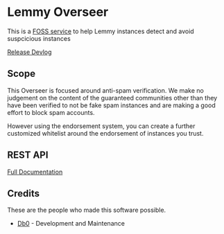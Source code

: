 # Lemmy Overseer

This is a [FOSS service](https://github.com/db0/lemmy-overseer) to help Lemmy instances detect and avoid suspcicious instances

[Release Devlog](https://dbzer0.com/blog/overseer-a-fediverse-chain-of-trust/)

## Scope 

This Overseer is focused around anti-spam verification. We make no judgement on the content of the guaranteed communities other than they have been verified to not be fake spam instances and are making a good effort to block spam accounts.

However using the endorsement system, you can create a further customized whitelist around the endorsement of instances you trust.

## REST API

[Full Documentation](/api)

## Credits

These are the people who made this software possible.

* [Db0](https://dbzer0.com) - Development and Maintenance
